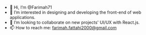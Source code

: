 - 👋 Hi, I’m @Farimah71
- 👀 I’m interested in designing and developing the front-end of web applications.
- 💞️ I’m looking to collaborate on new projects' UI/UX with React.js.
- 📫 How to reach me: farimah.fattahi2000@gmail.com

<!---
Farimah71/Farimah71 is a ✨ special ✨ repository because its `README.md` (this file) appears on your GitHub profile.
You can click the Preview link to take a look at your changes.
--->
